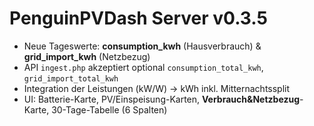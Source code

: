 # PenguinPVDash Server v0.3.5
- Neue Tageswerte: **consumption_kwh** (Hausverbrauch) & **grid_import_kwh** (Netzbezug)
- API `ingest.php` akzeptiert optional `consumption_total_kwh`, `grid_import_total_kwh`
- Integration der Leistungen (kW/W) → kWh inkl. Mitternachtssplit
- UI: Batterie-Karte, PV/Einspeisung-Karten, **Verbrauch&Netzbezug**-Karte, 30-Tage-Tabelle (6 Spalten)
